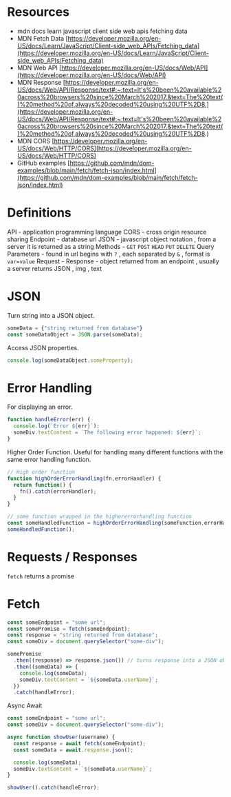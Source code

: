 # Resources

- mdn docs learn javascript client side web apis fetching data
- MDN Fetch Data [https://developer.mozilla.org/en-US/docs/Learn/JavaScript/Client-side_web_APIs/Fetching_data](https://developer.mozilla.org/en-US/docs/Learn/JavaScript/Client-side_web_APIs/Fetching_data)
- MDN Web API [https://developer.mozilla.org/en-US/docs/Web/API](https://developer.mozilla.org/en-US/docs/Web/API)
- MDN Response [https://developer.mozilla.org/en-US/docs/Web/API/Response/text#:~:text=It's%20been%20available%20across%20browsers%20since%20March%202017.&text=The%20text()%20method%20of,always%20decoded%20using%20UTF%2D8.](https://developer.mozilla.org/en-US/docs/Web/API/Response/text#:~:text=It's%20been%20available%20across%20browsers%20since%20March%202017.&text=The%20text()%20method%20of,always%20decoded%20using%20UTF%2D8.)
- MDN CORS [https://developer.mozilla.org/en-US/docs/Web/HTTP/CORS](https://developer.mozilla.org/en-US/docs/Web/HTTP/CORS)
- GitHub examples [https://github.com/mdn/dom-examples/blob/main/fetch/fetch-json/index.html](https://github.com/mdn/dom-examples/blob/main/fetch/fetch-json/index.html)

# Definitions

API - application programming language
CORS - cross origin resource sharing
Endpoint - database url
JSON - javascript object notation , from a server it is returned as a string
Methods - `GET` `POST` `HEAD` `PUT` `DELETE`
Query Parameters - found in url begins with `?` , each separated by `&` , format is `var=value`
Request - 
Response - object returned from an endpoint , usually a server returns JSON , img , text

# JSON

Turn string into a JSON object.

```javascript
someData = {"string returned from database"}
const someDataObject = JSON.parse(someData);
```

Access JSON properties.

```javascript
console.log(someDataObject.someProperty);
```

# Error Handling

For displaying an error.

```javascript
function handleError(err) {
  console.log(`Error ${err}`);
  someDiv.textContent = `The following error happened: ${err}`;
}
```

Higher Order Function.
Useful for handling many different functions with the same error handling function.

```javascript
// High order function
function highOrderErrorHandling(fn,errorHandler) {
  return function() {
    fn().catch(errorHandler);
  }
}

// some function wrapped in the highererrorhandling function
const someHandledFunction = highOrderErrorHandling(someFunction,errorHandler);
someHandledFunction();
```

# Requests / Responses

`fetch` returns a promise


# Fetch

```javascript
const someEndpoint = "some url";
const somePromise = fetch(someEndpoint);
const response = "string returned from database";
const someDiv = document.querySelector("some-div");

somePromise
  .then((response) => response.json()) // turns response into a JSON object
  .then((someData) => {
    console.log(someData);
    someDiv.textContent = `${someData.userName}`;
  })
  .catch(handleError);
```

Async Await

```javascript
const someEndpoint = "some url";
const someDiv = document.querySelector("some-div");

async function showUser(username) {
  const response = await fetch(someEndpoint);
  const someData = await.response.json();

  console.log(someData);
  someDiv.textContent = `${someData.userName}`;
}

showUser().catch(handleError);
```
